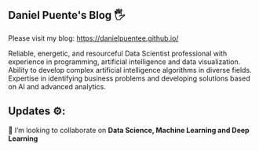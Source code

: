 ## Daniel Puente's Blog 🖐
Please visit my blog: https://danielpuentee.github.io/

Reliable, energetic, and resourceful Data Scientist professional with experience in programming, artificial intelligence and data visualization. 
Ability to develop complex artificial intelligence algorithms in diverse fields. 
Expertise in identifying business problems and developing solutions based on AI and advanced analytics.

## Updates ⚙️:    
       
👯 I’m looking to collaborate on **Data Science, Machine Learning and Deep Learning**     

